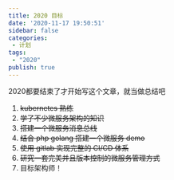```yaml
---
title: 2020 目标
date: '2020-11-17 19:50:51'
sidebar: false
categories:
 - 计划
tags:
 - "2020"
publish: true
---
```


2020都要结束了才开始写这个文章，就当做总结吧

1. ~~kubernetes 熟练~~
2. ~~学了不少微服务架构的知识~~
3. ~~搭建一个微服务消息总线~~
4. ~~结合 php golang 搭建一个微服务 demo~~
5. ~~使用 gitlab 实现完整的 CI/CD 体系~~
6. ~~研究一套完美并且版本控制的微服务管理方式~~
7. 目标架构师！